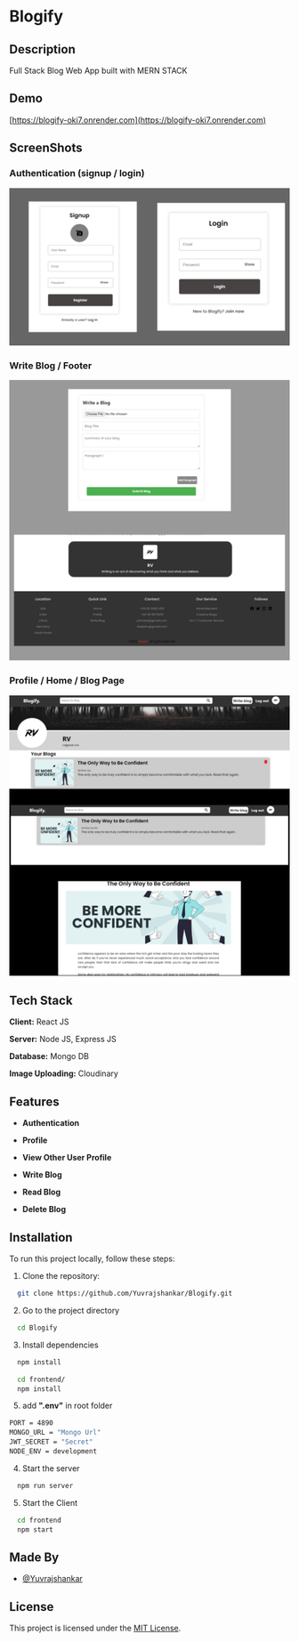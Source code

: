 # Blogify

## Description

Full Stack Blog Web App built with MERN STACK

## Demo

[https://blogify-oki7.onrender.com](https://blogify-oki7.onrender.com)

## ScreenShots

### Authentication (signup / login)

![auth](screenshots/auth.jpg)

### Write Blog / Footer

![auth](screenshots/write.jpg)

### Profile / Home / Blog Page

![auth](screenshots/profile.jpg)

## Tech Stack

**Client:** React JS

**Server:** Node JS, Express JS

**Database:** Mongo DB

**Image Uploading:** Cloudinary

## Features

- **Authentication**

- **Profile**

- **View Other User Profile**

- **Write Blog**

- **Read Blog**

- **Delete Blog**

## Installation

To run this project locally, follow these steps:

1. Clone the repository:

```bash
  git clone https://github.com/Yuvrajshankar/Blogify.git
```

2. Go to the project directory

```bash
  cd Blogify
```

3. Install dependencies

```bash
  npm install
```

```bash
  cd frontend/
  npm install
```

5. add **".env"** in root folder

```bash
PORT = 4890
MONGO_URL = "Mongo Url"
JWT_SECRET = "Secret"
NODE_ENV = development
```

4. Start the server

```bash
  npm run server
```

5. Start the Client

```bash
  cd frontend
  npm start
```

## Made By

- [@Yuvrajshankar](https://github.com/Yuvrajshankar)

## License

This project is licensed under the [MIT License](LICENSE).
